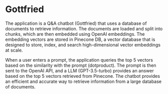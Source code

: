 # Gottfried
The application is a Q&A chatbot (Gottfried) that uses a database of documents to retrieve information. The documents are loaded and split into chunks, which are then embedded using OpenAI embeddings. The embedding vectors are stored in Pinecone DB, a vector database that is designed to store, index, and search high-dimensional vector embeddings at scale.

When a user enters a prompt, the application queries the top 5 vectors based on the similarity with the prompt (dotproduct). The prompt is then sent to the OpenAI API, and a LLM (GPT-3.5-turbo) provides an answer based on the top 5 vectors retrieved from Pinecone. The chatbot provides an efficient and accurate way to retrieve information from a large database of documents.
